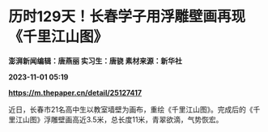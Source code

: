 # 历时129天！长春学子用浮雕壁画再现《千里江山图》
**澎湃新闻编辑：唐燕丽 实习生：唐骁 素材来源：新华社**

**2023-11-01 05:19**

**https://m.thepaper.cn/detail/25127417**

近日，长春市21名高中生以教室墙壁为画布，重绘《千里江山图》。完成后的《千里江山图》浮雕壁画高近3.5米，总长度11米，青翠欲滴，气势恢宏。
